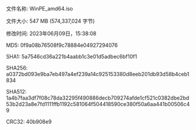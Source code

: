 ﻿文件名称: WinPE_amd64.iso

文件大小: 547 MB (574,337,024 字节)

修改时间: 2023年06月09日，15:38:08

MD5: 0f9a08b76508f9c78884e04927294076

SHA1: 5a7546cd36a221b4aabb1c3e01d5adbec6bf10f1

SHA256: a0372bd093e9ba7eb497a4ef239a14c925153380d8eeb201db93d58b4ceb1834

SHA512: 1a4b7faa3df7f08c78da32295f490886decb709274afde1cf521c0382dbe2bd53b2d23a8e7fd1111ffb1192c581064f504418590ce380f50a6aa441b00506c49

CRC32: 40b908e9

